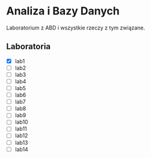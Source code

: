# Analiza i Bazy Danych
Laboratorium z ABD i wszystkie rzeczy z tym związane.

## Laboratoria
 - [x] lab1
 - [ ] lab2
 - [ ] lab3
 - [ ] lab4
 - [ ] lab5
 - [ ] lab6
 - [ ] lab7
 - [ ] lab8
 - [ ] lab9
 - [ ] lab10
 - [ ] lab11
 - [ ] lab12
 - [ ] lab13
 - [ ] lab14
